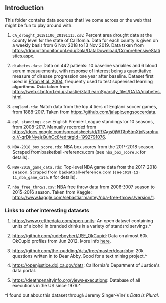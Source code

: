 ## Introduction

This folder contains data sources that I've come across on the web that might be fun to play around with.    

1. `CA_drought_20181106_20191113.csv`: Percent area drought data at the county level for the state of California. Data for each county is given on a weekly basis from 6 Nov 2018 to 13 Nov 2019. Data taken from https://droughtmonitor.unl.edu/Data/DataDownload/ComprehensiveStatistics.aspx.

1. `diabetes.data`: Data on 442 patients: 10 baseline variables and 6 blood serum measurements, with response of interest being a quantitative measure of disease progression one year after baseline. Dataset first used in [Efron et al. 2004](https://projecteuclid.org/euclid.aos/1083178935), frequently used to test supervised learning algorithms. Data taken from https://web.stanford.edu/~hastie/StatLearnSparsity_files/DATA/diabetes.html.

1. `england.rda`: Match data from the top 4 tiers of England soccer games, from 1888-2017. Taken from https://github.com/jalapic/engsoccerdata.  

1. `epl_standings.csv`: English Premier League standings for 10 seasons, from 2008-2017. Manually recorded from https://docs.google.com/spreadsheets/d/1R7Ags0jWT8p5tmXjxNsroInuo_V-qrDkNyejzQuhCc8/edit#gid=1992791076.  

1. `NBA-2018_box_score.rds`: NBA box scores from the 2017-2018 season. Scraped from basketball-reference.com (see `nba_box_score.R` for details).

1. `NBA-2018_game_data.rds`: Top-level NBA game data from the 2017-2018 season. Scraped from basketball-reference.com (see `2018-12-11_nba_game_data.R` for details).

1. `nba_free_throws.csv`: NBA free throw data from 2006-2007 season to 2015-2016 season. Taken from Kaggle: https://www.kaggle.com/sebastianmantey/nba-free-throws/version/1.  

### Links to other interesting datasets

1. https://www.getthedata.com/open-units: An open dataset containing units of alcohol in branded drinks in a variety of standard servings.^

1. https://github.com/rudeboybert/JSE_OkCupid: Data on almost 60k OkCupid profiles from Jun 2012. More info [here](https://amstat.tandfonline.com/doi/abs/10.1080/10691898.2015.11889737#.W-XHGnpKhhE).

1. https://github.com/the-pudding/data/tree/master/dearabby: 20k questions written in to Dear Abby. Good for a text mining project.^

1. https://openjustice.doj.ca.gov/data: California's Department of Justice's data portal.

1. https://deathpenaltyinfo.org/views-executions: Database of all executions in the US since 1976.^

^I found out about this dataset through Jeremy Singer-Vine's *Data Is Plural*.

